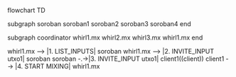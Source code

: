 flowchart TD


subgraph soroban
soroban1
soroban2
soroban3
soroban4
end

subgraph coordinator
whirl1.mx
whirl2.mx
whirl3.mx
whirl1.mx
end

whirl1.mx --> |1. LIST_INPUTS| soroban
whirl1.mx --> |2. INVITE_INPUT utxo1| soroban
soroban -.->|3. INVITE_INPUT utxo1| client1((client))
client1 --> |4. START MIXING| whirl1.mx
